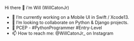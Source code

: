 Hi there 👋 i'm Will (WillCatonJr)

- 🎨 I’m currently working on a Mobile UI in Swift / Xcode13.
- 👯 I’m looking to collaborate on Python & Django projects.
- 🥂 PCEP - #PythonProgrammer #Entry-Level
- 📫 How to reach me: @WillCatonJr_ on Instagram 

